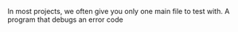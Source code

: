 In most projects, we often give you only one main file to test with.
A program that debugs an error code 
